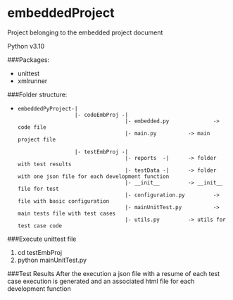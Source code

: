 # embeddedProject

Project belonging to the embedded project document

Python v3.10

###Packages:
- unittest
- xmlrunner

###Folder structure:
*     embeddedPyProject-|
                        |- codeEmbProj -|
                                        |- embedded.py  	        -> code file
                                        |- main.py			-> main project file

                        |- testEmbProj -|
                                        |- reports  -|		-> folder with test results
                                        |- testData -|		-> folder with one json file for each development function
                                        |- __init__			-> __init__ file for test
                                        |- configuration.py	        -> file with basic configuration
                                        |- mainUnitTest.py	        -> main tests file with test cases
                                        |- utils.py			-> utils for test case code				

###Execute unittest file
1. cd testEmbProj
2. python mainUnitTest.py

###Test Results
After the execution a json file with a resume of each test case execution is generated and
an associated html file for each development function